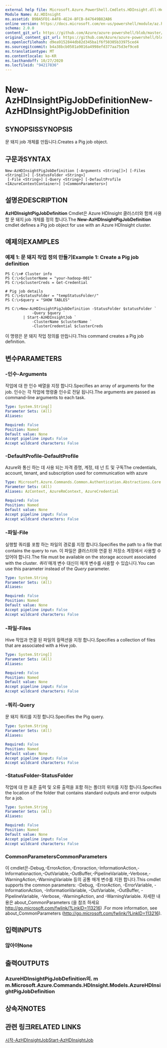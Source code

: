 ```yaml
---
external help file: Microsoft.Azure.PowerShell.Cmdlets.HDInsight.dll-Help.xml
Module Name: Az.HDInsight
ms.assetid: B9BA5FD1-A4F8-4E24-8FCB-847649B82AB6
online version: https://docs.microsoft.com/en-us/powershell/module/az.hdinsight/new-azhdinsightpigjobdefinition
schema: 2.0.0
content_git_url: https://github.com/Azure/azure-powershell/blob/master/src/HDInsight/HDInsight/help/New-AzHDInsightPigJobDefinition.md
original_content_git_url: https://github.com/Azure/azure-powershell/blob/master/src/HDInsight/HDInsight/help/New-AzHDInsightPigJobDefinition.md
ms.openlocfilehash: d9ea9152844db82d345ba1f6f50305b33975ced4
ms.sourcegitcommit: b4a38bcb0501a9016a4998efd377aa75d3ef9ce8
ms.translationtype: MT
ms.contentlocale: ko-KR
ms.lasthandoff: 10/27/2020
ms.locfileid: "94217836"
---
```

# <span data-ttu-id="683ae-101">New-AzHDInsightPigJobDefinition</span><span class="sxs-lookup"><span data-stu-id="683ae-101">New-AzHDInsightPigJobDefinition</span></span>

## <span data-ttu-id="683ae-102">SYNOPSIS</span><span class="sxs-lookup"><span data-stu-id="683ae-102">SYNOPSIS</span></span>
<span data-ttu-id="683ae-103">문 돼지 job 개체를 만듭니다.</span><span class="sxs-lookup"><span data-stu-id="683ae-103">Creates a Pig job object.</span></span>

## <span data-ttu-id="683ae-104">구문과</span><span class="sxs-lookup"><span data-stu-id="683ae-104">SYNTAX</span></span>

```
New-AzHDInsightPigJobDefinition [-Arguments <String[]>] [-Files <String[]>] [-StatusFolder <String>]
 [-File <String>] [-Query <String>] [-DefaultProfile <IAzureContextContainer>] [<CommonParameters>]
```

## <span data-ttu-id="683ae-105">설명은</span><span class="sxs-lookup"><span data-stu-id="683ae-105">DESCRIPTION</span></span>
<span data-ttu-id="683ae-106">**AzHDInsightPigJobDefinition** Cmdlet은 Azure HDInsight 클러스터와 함께 사용할 문 돼지 job 개체를 정의 합니다.</span><span class="sxs-lookup"><span data-stu-id="683ae-106">The **New-AzHDInsightPigJobDefinition** cmdlet defines a Pig job object for use with an Azure HDInsight cluster.</span></span>

## <span data-ttu-id="683ae-107">예제의</span><span class="sxs-lookup"><span data-stu-id="683ae-107">EXAMPLES</span></span>

### <span data-ttu-id="683ae-108">예제 1: 문 돼지 작업 정의 만들기</span><span class="sxs-lookup"><span data-stu-id="683ae-108">Example 1: Create a Pig job definition</span></span>
```
PS C:\># Cluster info
PS C:\>$clusterName = "your-hadoop-001"
PS C:\>$clusterCreds = Get-Credential

# Pig job details
PS C:\>$statusFolder = "tempStatusFolder/"
PS C:\>$query = "SHOW TABLES"

PS C:\>New-AzHDInsightPigJobDefinition -StatusFolder $statusFolder `
            -Query $query `
        | Start-AzHDInsightJob `
            -ClusterName $clusterName `
            -ClusterCredential $clusterCreds
```

<span data-ttu-id="683ae-109">이 명령은 문 돼지 작업 정의를 만듭니다.</span><span class="sxs-lookup"><span data-stu-id="683ae-109">This command creates a Pig job definition.</span></span>

## <span data-ttu-id="683ae-110">변수</span><span class="sxs-lookup"><span data-stu-id="683ae-110">PARAMETERS</span></span>

### <span data-ttu-id="683ae-111">-인수</span><span class="sxs-lookup"><span data-stu-id="683ae-111">-Arguments</span></span>
<span data-ttu-id="683ae-112">작업에 대 한 인수 배열을 지정 합니다.</span><span class="sxs-lookup"><span data-stu-id="683ae-112">Specifies an array of arguments for the job.</span></span>
<span data-ttu-id="683ae-113">인수는 각 작업에 명령줄 인수로 전달 됩니다.</span><span class="sxs-lookup"><span data-stu-id="683ae-113">The arguments are passed as command-line arguments to each task.</span></span>

```yaml
Type: System.String[]
Parameter Sets: (All)
Aliases:

Required: False
Position: Named
Default value: None
Accept pipeline input: False
Accept wildcard characters: False
```

### <span data-ttu-id="683ae-114">-DefaultProfile</span><span class="sxs-lookup"><span data-stu-id="683ae-114">-DefaultProfile</span></span>
<span data-ttu-id="683ae-115">Azure와 통신 하는 데 사용 되는 자격 증명, 계정, 테 넌 트 및 구독</span><span class="sxs-lookup"><span data-stu-id="683ae-115">The credentials, account, tenant, and subscription used for communication with azure</span></span>

```yaml
Type: Microsoft.Azure.Commands.Common.Authentication.Abstractions.Core.IAzureContextContainer
Parameter Sets: (All)
Aliases: AzContext, AzureRmContext, AzureCredential

Required: False
Position: Named
Default value: None
Accept pipeline input: False
Accept wildcard characters: False
```

### <span data-ttu-id="683ae-116">-파일</span><span class="sxs-lookup"><span data-stu-id="683ae-116">-File</span></span>
<span data-ttu-id="683ae-117">실행할 쿼리를 포함 하는 파일의 경로를 지정 합니다.</span><span class="sxs-lookup"><span data-stu-id="683ae-117">Specifies the path to a file that contains the query to run.</span></span>
<span data-ttu-id="683ae-118">이 파일은 클러스터와 연결 된 저장소 계정에서 사용할 수 있어야 합니다.</span><span class="sxs-lookup"><span data-stu-id="683ae-118">The file must be available on the storage account associated with the cluster.</span></span>
<span data-ttu-id="683ae-119">*쿼리* 매개 변수 대신이 매개 변수를 사용할 수 있습니다.</span><span class="sxs-lookup"><span data-stu-id="683ae-119">You can use this parameter instead of the *Query* parameter.</span></span>

```yaml
Type: System.String
Parameter Sets: (All)
Aliases:

Required: False
Position: Named
Default value: None
Accept pipeline input: False
Accept wildcard characters: False
```

### <span data-ttu-id="683ae-120">-파일</span><span class="sxs-lookup"><span data-stu-id="683ae-120">-Files</span></span>
<span data-ttu-id="683ae-121">Hive 작업과 연결 된 파일의 컬렉션을 지정 합니다.</span><span class="sxs-lookup"><span data-stu-id="683ae-121">Specifies a collection of files that are associated with a Hive job.</span></span>

```yaml
Type: System.String[]
Parameter Sets: (All)
Aliases:

Required: False
Position: Named
Default value: None
Accept pipeline input: False
Accept wildcard characters: False
```

### <span data-ttu-id="683ae-122">-쿼리</span><span class="sxs-lookup"><span data-stu-id="683ae-122">-Query</span></span>
<span data-ttu-id="683ae-123">문 돼지 쿼리를 지정 합니다.</span><span class="sxs-lookup"><span data-stu-id="683ae-123">Specifies the Pig query.</span></span>

```yaml
Type: System.String
Parameter Sets: (All)
Aliases:

Required: False
Position: Named
Default value: None
Accept pipeline input: False
Accept wildcard characters: False
```

### <span data-ttu-id="683ae-124">-StatusFolder</span><span class="sxs-lookup"><span data-stu-id="683ae-124">-StatusFolder</span></span>
<span data-ttu-id="683ae-125">작업에 대 한 표준 출력 및 오류 출력을 포함 하는 폴더의 위치를 지정 합니다.</span><span class="sxs-lookup"><span data-stu-id="683ae-125">Specifies the location of the folder that contains standard outputs and error outputs for a job.</span></span>

```yaml
Type: System.String
Parameter Sets: (All)
Aliases:

Required: False
Position: Named
Default value: None
Accept pipeline input: False
Accept wildcard characters: False
```

### <span data-ttu-id="683ae-126">CommonParameters</span><span class="sxs-lookup"><span data-stu-id="683ae-126">CommonParameters</span></span>
<span data-ttu-id="683ae-127">이 cmdlet은-Debug,-ErrorAction,-Erroraction,-InformationAction,-Informationaction,-OutVariable,-OutBuffer,-PipelineVariable,-Verbose,-WarningAction,-WarningVariable 등의 공통 매개 변수를 지원 합니다.</span><span class="sxs-lookup"><span data-stu-id="683ae-127">This cmdlet supports the common parameters: -Debug, -ErrorAction, -ErrorVariable, -InformationAction, -InformationVariable, -OutVariable, -OutBuffer, -PipelineVariable, -Verbose, -WarningAction, and -WarningVariable.</span></span> <span data-ttu-id="683ae-128">자세한 내용은 about_CommonParameters (을 참조 하세요 http://go.microsoft.com/fwlink/?LinkID=113216) .</span><span class="sxs-lookup"><span data-stu-id="683ae-128">For more information, see about_CommonParameters (http://go.microsoft.com/fwlink/?LinkID=113216).</span></span>

## <span data-ttu-id="683ae-129">입력</span><span class="sxs-lookup"><span data-stu-id="683ae-129">INPUTS</span></span>

### <span data-ttu-id="683ae-130">않아야</span><span class="sxs-lookup"><span data-stu-id="683ae-130">None</span></span>

## <span data-ttu-id="683ae-131">출력</span><span class="sxs-lookup"><span data-stu-id="683ae-131">OUTPUTS</span></span>

### <span data-ttu-id="683ae-132">AzureHDInsightPigJobDefinition의. m m.</span><span class="sxs-lookup"><span data-stu-id="683ae-132">Microsoft.Azure.Commands.HDInsight.Models.AzureHDInsightPigJobDefinition</span></span>

## <span data-ttu-id="683ae-133">상속자</span><span class="sxs-lookup"><span data-stu-id="683ae-133">NOTES</span></span>

## <span data-ttu-id="683ae-134">관련 링크</span><span class="sxs-lookup"><span data-stu-id="683ae-134">RELATED LINKS</span></span>

[<span data-ttu-id="683ae-135">시작-AzHDInsightJob</span><span class="sxs-lookup"><span data-stu-id="683ae-135">Start-AzHDInsightJob</span></span>](./Start-AzHDInsightJob.md)


